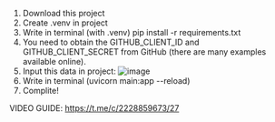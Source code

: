 1) Download this project
2) Create .venv in project
3) Write in terminal (with .venv) pip install -r requirements.txt
4) You need to obtain the GITHUB_CLIENT_ID and GITHUB_CLIENT_SECRET from GitHub (there are many examples available online).
5) Input this data in project:
   ![image](https://github.com/user-attachments/assets/420da06e-0014-43e4-a41b-bed9ac89ffc2)
6) Write in terminal (uvicorn main:app --reload)
7) Complite!

VIDEO GUIDE:
https://t.me/c/2228859673/27

